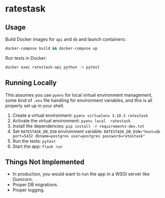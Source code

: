 # ratestask

## Usage

Build Docker images for `api` and `db` and launch containers:

  ```bash
  docker-compose build && docker-compose up
  ```

Run tests in Docker:

  ```bash
  docker exec ratestask-api python -m pytest
  ```

## Running Locally

This assumes you use `pyenv` for local virtual environment management,
some kind of `.env` file handling for environment variables,
and this is all properly set up in your shell.

 1. Create a virtual environment: `pyenv virtualenv 3.10.3 ratestask`
 2. Activate the virtual environment: `pyenv local  ratestask`
 3. Install the dependencies: `pip install -r requirements-dev.txt`
 4. Set `RATESTASK_DB_DSN` environment variable: `RATESTASK_DB_DSN="host=db port=5432 dbname=postgres user=postgres password=ratestask"`
 5. Run the tests: `pytest`
 6. Start the app: `flask run`

## Things Not Implemented

 * In production, you would want to run the app in a WSGI server like Gunicorn.
 * Proper DB migrations.
 * Proper logging.
